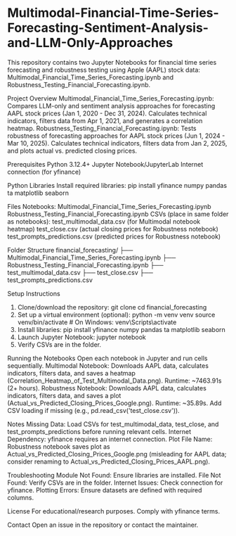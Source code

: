 # Multimodal-Financial-Time-Series-Forecasting-Sentiment-Analysis-and-LLM-Only-Approaches
This repository contains two Jupyter Notebooks for financial time series forecasting and robustness testing using Apple (AAPL) stock data: Multimodal_Financial_Time_Series_Forecasting.ipynb and Robustness_Testing_Financial_Forecasting.ipynb.

Project Overview
Multimodal_Financial_Time_Series_Forecasting.ipynb: Compares LLM-only and sentiment analysis approaches for forecasting AAPL stock prices (Jan 1, 2020 - Dec 31, 2024). Calculates technical indicators, filters data from Apr 1, 2021, and generates a correlation heatmap.
Robustness_Testing_Financial_Forecasting.ipynb: Tests robustness of forecasting approaches for AAPL stock prices (Jun 1, 2024 - Mar 10, 2025). Calculates technical indicators, filters data from Jan 2, 2025, and plots actual vs. predicted closing prices.

Prerequisites
Python 3.12.4+
Jupyter Notebook/JupyterLab
Internet connection (for yfinance)

Python Libraries
Install required libraries:
pip install yfinance numpy pandas ta matplotlib seaborn

Files
Notebooks: 
  Multimodal_Financial_Time_Series_Forecasting.ipynb
  Robustness_Testing_Financial_Forecasting.ipynb
CSVs (place in same folder as notebooks):
  test_multimodal_data.csv (for Multimodal notebook heatmap)
  test_close.csv (actual closing prices for Robustness notebook)
  test_prompts_predictions.csv (predicted prices for Robustness notebook)

Folder Structure
financial_forecasting/
├── Multimodal_Financial_Time_Series_Forecasting.ipynb
├── Robustness_Testing_Financial_Forecasting.ipynb
├── test_multimodal_data.csv
├── test_close.csv
├── test_prompts_predictions.csv

Setup Instructions
1. Clone/download the repository:
git clone <repository-url>
cd financial_forecasting
2. Set up a virtual environment (optional):
python -m venv venv
source venv/bin/activate  # On Windows: venv\Scripts\activate
3. Install libraries:
pip install yfinance numpy pandas ta matplotlib seaborn
4. Launch Jupyter Notebook:
jupyter notebook
5. Verify CSVs are in the folder.

Running the Notebooks
Open each notebook in Jupyter and run cells sequentially.
Multimodal Notebook:
Downloads AAPL data, calculates indicators, filters data, and saves a heatmap (Correlation_Heatmap_of_Test_Multimodal_Data.png).
Runtime: ~7463.91s (2+ hours).
Robustness Notebook:
Downloads AAPL data, calculates indicators, filters data, and saves a plot (Actual_vs_Predicted_Closing_Prices_Google.png).
Runtime: ~35.89s.
Add CSV loading if missing (e.g., pd.read_csv('test_close.csv')).

Notes
Missing Data: Load CSVs for test_multimodal_data, test_close, and test_prompts_predictions before running relevant cells.
Internet Dependency: yfinance requires an internet connection.
Plot File Name: Robustness notebook saves plot as Actual_vs_Predicted_Closing_Prices_Google.png (misleading for AAPL data; consider renaming to Actual_vs_Predicted_Closing_Prices_AAPL.png).

Troubleshooting
Module Not Found: Ensure libraries are installed.
File Not Found: Verify CSVs are in the folder.
Internet Issues: Check connection for yfinance.
Plotting Errors: Ensure datasets are defined with required columns.

License
For educational/research purposes. Comply with yfinance terms.

Contact
Open an issue in the repository or contact the maintainer.
